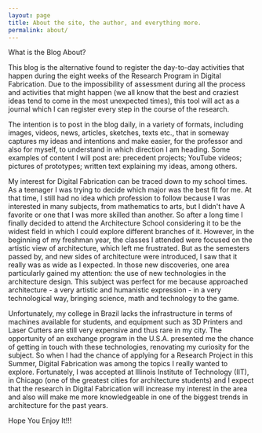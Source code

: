 ```yaml
---
layout: page
title: About the site, the author, and everything more.
permalink: about/
---
```


<div class="message">
  What is the Blog About?
</div>

This blog is the alternative found to register the day-to-day activities that happen during the eight weeks of the Research Program in Digital Fabrication. Due to the impossibility of assessment during all the process and activities that might happen (we all know that the best and craziest ideas tend to come in the most unexpected times), this tool will act as a journal which I can register every step in the course of the research.

The intention is to post in the blog daily, in a variety of formats, including images, videos, news, articles, sketches, texts etc., that in someway captures my ideas and intentions and make easier, for the professor and also for myself, to understand in which direction I am heading. Some examples of content I will post are: precedent projects; YouTube videos; pictures of prototypes; written text explaining my ideas, among others.

My interest for Digital Fabrication can be traced down to my school times. As a teenager I was trying to decide which major was the best fit for me. At that time, I still had no idea which profession to follow because I was interested in many subjects, from mathematics to arts, but I didn't have A favorite or one that I was more skilled than another. So after a long time I finally decided to attend the Architecture School considering it to be the widest field in which I could explore different branches of it. However, in the beginning of my freshman year, the classes I attended were focused on the artistic view of architecture, which left me frustrated. But as the semesters passed by, and new sides of architecture were introduced, I saw that it really was as wide as I expected. In those new discoveries, one area particularly gained my attention: the use of new technologies in the architecture design. This subject was perfect for me because approached architecture - a very artistic and humanistic expression - in a very technological way, bringing science, math and technology to the game.

Unfortunately, my college in Brazil lacks the infrastructure in terms of machines available for students, and equipment such as 3D Printers and Laser Cutters are still very expensive and thus rare in my city. The opportunity of an exchange program in the U.S.A. presented me the chance of getting in touch with these technologies, renovating my curiosity for the subject. So when I had the chance of applying for a Research Project in this Summer, Digital Fabrication was among the topics I really wanted to explore. Fortunately, I was accepted at Illinois Institute of Technology (IIT), in Chicago (one of the greatest cities for architecture students) and I expect that the research in Digital Fabrication will increase my interest in the area and also will make me more knowledgeable in one of the biggest trends in architecture for the past years.

Hope You Enjoy It!!!
